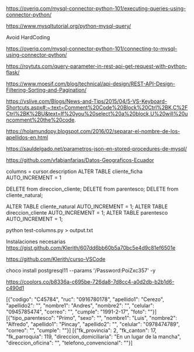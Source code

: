 https://overiq.com/mysql-connector-python-101/executing-queries-using-connector-python/

https://www.mysqltutorial.org/python-mysql-query/

Avoid HardCoding

https://overiq.com/mysql-connector-python-101/connecting-to-mysql-using-connector-python/

https://roytuts.com/query-parameter-in-rest-api-get-request-with-python-flask/


https://www.moesif.com/blog/technical/api-design/REST-API-Design-Filtering-Sorting-and-Pagination/

https://vslive.com/Blogs/News-and-Tips/2015/04/5-VS-Keyboard-Shortcuts.aspx#:~:text=Comment%20Code%20Block%20Ctrl%2BK,C%2FCtrl%2BK%2BU&text=If%20you%20select%20a%20block,U%20will%20uncomment%20the%20code.


https://holamundopy.blogspot.com/2016/02/separar-el-nombre-de-los-apellidos-en.html

https://sauldelgado.net/parametros-json-en-stored-procedures-de-mysql/


https://github.com/vfabianfarias/Datos-Geograficos-Ecuador


columns = cursor.description
ALTER TABLE cliente_ficha AUTO_INCREMENT = 1


DELETE from direccion_cliente;
DELETE from parentesco;
DELETE from cliente_natural;


ALTER TABLE cliente_natural AUTO_INCREMENT = 1;
ALTER TABLE direccion_cliente AUTO_INCREMENT = 1;
ALTER TABLE parentesco AUTO_INCREMENT = 1;




python test-columns.py > output.txt


Instalaciones necesarias
https://gist.github.com/Klerith/607dd6bb60b5a70bc5e4d9c81ef6501e

https://github.com/Klerith/curso-VSCode

choco install postgresql11 --params '/Password:PoiZxc357' -y


https://coolors.co/b8336a-c695be-726da8-7d8cc4-a0d2db-b2b1d6-c490d1


[{"codigo": "C45784", "ruc": "0916780178", "apellido1": "Cerezo", "apellido2": "", "nombre1": "Andres", "nombre2": "", "celular": "0945785474", "correo": "", "cumple": "1991-2-17", "foto": ""}]
[{"tipo_parentesco": "Primo", "sexo": "", "nombre1": "Luis", "nombre2": "Alfredo", "apellido1": "Pincay", "apellido2": "", "celular": "0978474789", "correo": "", "cumple": ""}]
[{"fk_provincia": 2, "fk_canton": 17, "fk_parroquia": 119, "direccion_domiciliaria": "En un lugar de la mancha", "direccion_oficina": "", "telefono_convencional": ""}]